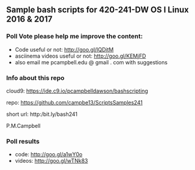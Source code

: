 ## Sample bash scripts for 420-241-DW OS I Linux 2016 & 2017

### Poll Vote please help me improve the content:
* Code useful or not:  http://goo.gl/lQDitM
* asciinema videos useful or not:   http://goo.gl/KEMjFD
* also email me pcampbell.edu @ gmail . com with suggestions

### Info about this repo

cloud9: https://ide.c9.io/pcampbelldawson/bashscripting

repo: https://github.com/campbe13/ScriptsSamples241

short url: http:/bit.ly/bash241

P.M.Campbell

### Poll results
* code:  http://goo.gl/a1wY0o
* videos: http://goo.gl/wTNk83
